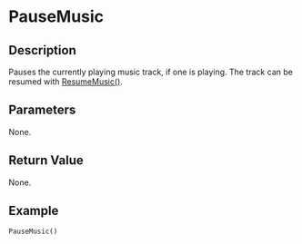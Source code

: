 # PauseMusic

## Description
Pauses the currently playing music track, if one is playing. The track can be resumed with [ResumeMusic()](ResumeMusic.md).

## Parameters
None.

## Return Value
None.

## Example
```
PauseMusic()
```
